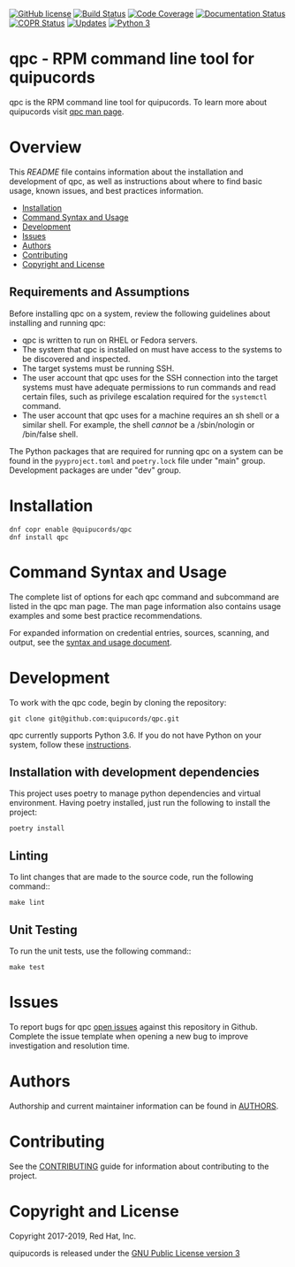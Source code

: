 [![GitHub license](https://img.shields.io/github/license/quipucords/qpc.svg)](https://github.com/quipucords/qpc/blob/master/LICENSE)
[![Build Status](https://travis-ci.org/quipucords/qpc.svg?branch=master)](https://travis-ci.org/quipucords/qpc)
[![Code Coverage](https://codecov.io/gh/quipucords/qpc/branch/master/graph/badge.svg)](https://codecov.io/gh/quipucords/qpc)
[![Documentation Status](https://readthedocs.org/projects/qpc/badge/)](https://qpc.readthedocs.io/en/latest/)
[![COPR Status](https://copr.fedorainfracloud.org/coprs/g/quipucords/qpc/package/qpc/status_image/last_build.png)](https://copr.fedorainfracloud.org/coprs/g/quipucords/qpc/package/qpc/)
[![Updates](https://pyup.io/repos/github/quipucords/qpc/shield.svg)](https://pyup.io/repos/github/quipucords/qpc/)
[![Python 3](https://pyup.io/repos/github/quipucords/qpc/python-3-shield.svg)](https://pyup.io/repos/github/quipucords/qpc/)


# qpc - RPM command line tool for quipucords
qpc is the RPM command line tool for quipucords. To learn more about quipucords visit [qpc man page](docs/source/man.rst).

# Overview
This *README* file contains information about the installation and development of qpc, as well as instructions about where to find basic usage, known issues, and best practices information.

- [Installation](#installation)
- [Command Syntax and Usage](#commands)
- [Development](#development)
- [Issues](#issues)
- [Authors](#authors)
- [Contributing](#contributing)
- [Copyright and License](#copyright)

## Requirements and Assumptions
Before installing qpc on a system, review the following guidelines about installing and running qpc:

 * qpc is written to run on RHEL or Fedora servers.
 * The system that qpc is installed on must have access to the systems to be discovered and inspected.
 * The target systems must be running SSH.
 * The user account that qpc uses for the SSH connection into the target systems must have adequate permissions to run commands and read certain files, such as privilege escalation required for the `systemctl` command.
 * The user account that qpc uses for a machine requires an sh shell or a similar shell. For example, the shell *cannot* be a /sbin/nologin or /bin/false shell.

The Python packages that are required for running qpc on a system can be found in the `pyyproject.toml` and `poetry.lock` file under "main" group. Development packages are under "dev" group.

#  <a name="installation"></a> Installation
```
dnf copr enable @quipucords/qpc 
dnf install qpc
```

# <a name="commands"></a> Command Syntax and Usage
The complete list of options for each qpc command and subcommand are listed in the qpc man page. The man page information also contains usage examples and some best practice recommendations.

For expanded information on credential entries, sources, scanning, and output, see the [syntax and usage document](./docs/source/man.rst).

# <a name="development"></a> Development
To work with the qpc code, begin by cloning the repository:
```
git clone git@github.com:quipucords/qpc.git
```

qpc currently supports Python 3.6. If you do not have Python on your system, follow these [instructions](https://www.python.org/downloads/>).


## Installation with development dependencies

This project uses poetry to manage python dependencies and virtual environment. Having
poetry installed, just run the following to install the project:

```
poetry install
```

## Linting
To lint changes that are made to the source code, run the following command::
```
make lint
```

## Unit Testing
To run the unit tests, use the following command::
```
make test
```

# <a name="issues"></a> Issues
To report bugs for qpc [open issues](https://github.com/quipucords/qpc/issues) against this repository in Github. Complete the issue template when opening a new bug to improve investigation and resolution time.


# <a name="authors"></a> Authors
Authorship and current maintainer information can be found in [AUTHORS](AUTHORS.md).


# <a name="contributing"></a> Contributing
See the [CONTRIBUTING](CONTRIBUTING.md) guide for information about contributing to the project.


# <a name="copyright"></a> Copyright and License
Copyright 2017-2019, Red Hat, Inc.

quipucords is released under the [GNU Public License version 3](LICENSE)

